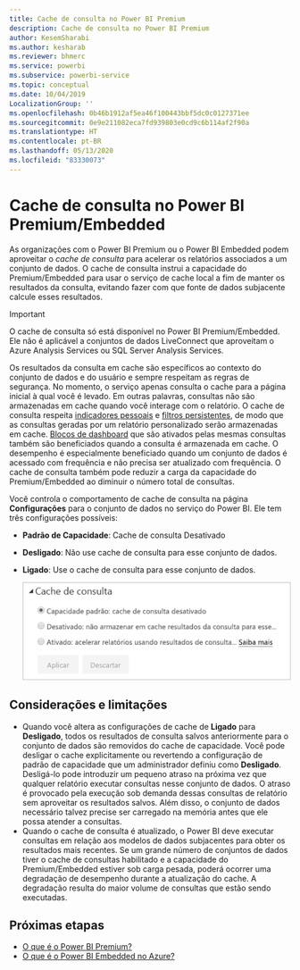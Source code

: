 ```yaml
---
title: Cache de consulta no Power BI Premium
description: Cache de consulta no Power BI Premium
author: KesemSharabi
ms.author: kesharab
ms.reviewer: bhmerc
ms.service: powerbi
ms.subservice: powerbi-service
ms.topic: conceptual
ms.date: 10/04/2019
LocalizationGroup: ''
ms.openlocfilehash: 0b46b1912af5ea46f100443bbf5dc0c0127371ee
ms.sourcegitcommit: 0e9e211082eca7fd939803e0cd9c6b114af2f90a
ms.translationtype: HT
ms.contentlocale: pt-BR
ms.lasthandoff: 05/13/2020
ms.locfileid: "83330073"
---
```

# <a name="query-caching-in-power-bi-premiumembedded"></a>Cache de consulta no Power BI Premium/Embedded

As organizações com o Power BI Premium ou o Power BI Embedded podem aproveitar o *cache de consulta* para acelerar os relatórios associados a um conjunto de dados. O cache de consulta instrui a capacidade do Premium/Embedded para usar o serviço de cache local a fim de manter os resultados da consulta, evitando fazer com que fonte de dados subjacente calcule esses resultados.

> [!IMPORTANT]
> O cache de consulta só está disponível no Power BI Premium/Embedded. Ele não é aplicável a conjuntos de dados LiveConnect que aproveitam o Azure Analysis Services ou SQL Server Analysis Services.

Os resultados da consulta em cache são específicos ao contexto do conjunto de dados e do usuário e sempre respeitam as regras de segurança. No momento, o serviço apenas consulta o cache para a página inicial à qual você é levado. Em outras palavras, consultas não são armazenadas em cache quando você interage com o relatório. O cache de consulta respeita [indicadores pessoais](../consumer/end-user-bookmarks.md#personal-bookmarks) e [filtros persistentes](https://powerbi.microsoft.com/blog/announcing-persistent-filters-in-the-service/), de modo que as consultas geradas por um relatório personalizado serão armazenadas em cache. [Blocos de dashboard](../create-reports/service-dashboard-tiles.md) que são ativados pelas mesmas consultas também são beneficiados quando a consulta é armazenada em cache. O desempenho é especialmente beneficiado quando um conjunto de dados é acessado com frequência e não precisa ser atualizado com frequência. O cache de consulta também pode reduzir a carga da capacidade do Premium/Embedded ao diminuir o número total de consultas.

Você controla o comportamento de cache de consulta na página **Configurações** para o conjunto de dados no serviço do Power BI. Ele tem três configurações possíveis:

- **Padrão de Capacidade**: Cache de consulta Desativado
- **Desligado**: Não use cache de consulta para esse conjunto de dados.
- **Ligado**: Use o cache de consulta para esse conjunto de dados.

    ![Caixa de diálogo de cache de consulta](media/power-bi-query-caching/power-bi-query-3-options.png)

## <a name="considerations-and-limitations"></a>Considerações e limitações

- Quando você altera as configurações de cache de **Ligado** para **Desligado**, todos os resultados de consulta salvos anteriormente para o conjunto de dados são removidos do cache de capacidade. Você pode desligar o cache explicitamente ou revertendo a configuração de padrão de capacidade que um administrador definiu como **Desligado**. Desligá-lo pode introduzir um pequeno atraso na próxima vez que qualquer relatório executar consultas nesse conjunto de dados. O atraso é provocado pela execução sob demanda dessas consultas de relatório sem aproveitar os resultados salvos. Além disso, o conjunto de dados necessário talvez precise ser carregado na memória antes que ele possa atender a consultas.
- Quando o cache de consulta é atualizado, o Power BI deve executar consultas em relação aos modelos de dados subjacentes para obter os resultados mais recentes. Se um grande número de conjuntos de dados tiver o cache de consultas habilitado e a capacidade do Premium/Embedded estiver sob carga pesada, poderá ocorrer uma degradação de desempenho durante a atualização do cache. A degradação resulta do maior volume de consultas que estão sendo executadas.

## <a name="next-steps"></a>Próximas etapas

* [O que é o Power BI Premium?](../admin/service-premium-what-is.md)
* [O que é o Power BI Embedded no Azure?](../developer/embedded/azure-pbie-what-is-power-bi-embedded.md)
